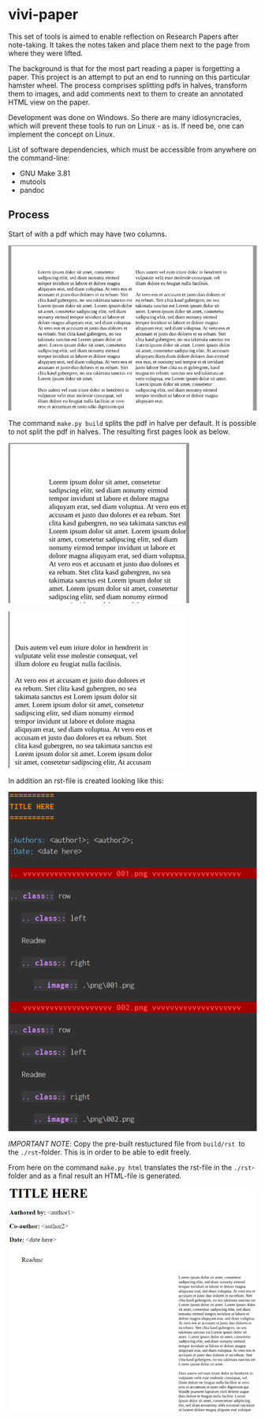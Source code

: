 # vivi-paper

This set of tools is aimed to enable reflection on Research Papers after note-taking. It takes the notes taken and place them next to the page from where they were lifted.

The background is that for the most part reading a paper is forgetting a paper. This project is an 
attempt to put an end to running on this particular hamster wheel. The process comprises splitting pdfs in halves, transform them to images, and add comments next to them to create an annotated HTML view on the paper.

Development was done on Windows. So there are many idiosyncracies, which will prevent these tools to run on Linux - as is. If need be, one can implement the concept on Linux.

List of software dependencies, which must be accessible from anywhere on the command-line:
- GNU Make 3.81
- mutools
- pandoc

## Process

Start of with a pdf which may have two columns.

![Source PDF](./img/source_pdf.png)

The command `make.py build` splits the pdf in halve per default. It is possible to not split the pdf in halves. The resulting first pages look as below.

![First split PDF](./img/split_pdf1.png)

![Second split PDF](./img/split_pdf2.png)

In addition an rst-file is created looking like this:

![Restructured File](./img/restruct_init.png)

*IMPORTANT NOTE*: Copy the pre-built restuctured file from `build/rst `to the `./rst`-folder. This is in order to be able to edit freely.

From here on the command `make.py html` translates the rst-file in the `./rst`-folder and as a final result an HTML-file is generated.

![Final HTML](./img/final_html.png)
